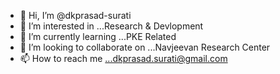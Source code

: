 - 👋 Hi, I’m @dkprasad-surati
- 👀 I’m interested in ...Research & Devlopment 
- 🌱 I’m currently learning ...PKE Related
- 💞️ I’m looking to collaborate on ...Navjeevan Research Center 
- 📫 How to reach me ...dkprasad.surati@gmail.com 

<!---
dkprasad-surati/dkprasad-surati is a ✨ special ✨ repository because its `README.md` (this file) appears on your GitHub profile.
You can click the Preview link to take a look at your changes.
--->
